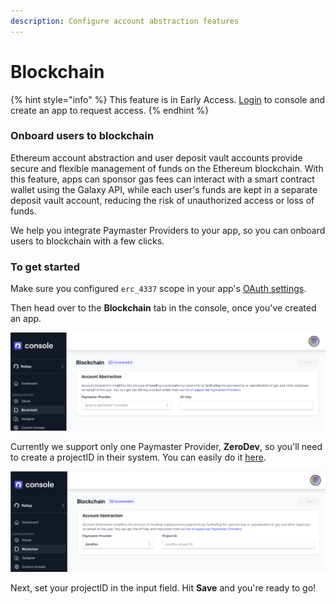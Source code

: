 ```yaml
---
description: Configure account abstraction features
---
```


# Blockchain

{% hint style="info" %}
This feature is in Early Access. [Login](https://console.rollup.id) to console and create an app to request access.
{% endhint %}

### Onboard users to blockchain

Ethereum account abstraction and user deposit vault accounts provide secure and flexible management of funds on the Ethereum blockchain. With this feature, apps can sponsor gas fees can interact with a smart contract wallet using the Galaxy API, while each user's funds are kept in a separate deposit vault account, reducing the risk of unauthorized access or loss of funds.

We help you integrate Paymaster Providers to your app, so you can onboard users to blockchain with a few clicks.

### To get started

Make sure you configured `erc_4337` scope in your app's [OAuth settings](oauth.md).

Then head over to the **Blockchain** tab in the console, once you've created an app.

![Blockchain tab](../../img/console-app-blockchain.png)

Currently we support only one Paymaster Provider, **ZeroDev**, so you'll need to create a projectID in their system. You can easily do it [here](https://dashboard.zerodev.app/).

![Blockchain tab](../../img/console-app-blockchain-zerodev.png)

Next, set your projectID in the input field. Hit **Save** and you're ready to go!
